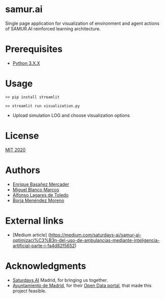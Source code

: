 # samur.ai
Single page application for visualization of environment and agent actions of SAMUR.AI reinforced learning architecture.

# Prerequisites
- [Python 3.X.X](https://www.python.org/downloads/)

# Usage
```
>> pip install streamlit

>> streamlit run visualization.py
```

- Upload simulation LOG and choose visualization options

# License
[MIT 2020](License)

# Authors
- [Enrique Basañez Mercader](https://www.linkedin.com/in/enriquebasanez/)
- [Miguel Blanco Marcos](https://www.linkedin.com/in/mblancom/)
- [Alfonso Lagares de Toledo](https://www.linkedin.com/in/alfonso-lagares-de-toledo-50757b195/)
- [Borja Menéndez Moreno](https://www.linkedin.com/in/borjamenendezmoreno)

# External links
- [Medium article] (https://medium.com/saturdays-ai/samur-ai-optimizaci%C3%B3n-del-uso-de-ambulancias-mediante-inteligencia-artificial-parte-i-fa4d82f5652)

# Acknowledgments
- [Saturdays AI](https://www.saturdays.ai/) Madrid, for bringing us together. 
- [Ayuntamiento de Madrid](https://www.madrid.es/portal/site/munimadrid), for their [Open Data portal](https://datos.madrid.es/portal/site/egob/), that made this project feasible.
